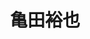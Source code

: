 ---
title: 亀田裕也
avatar: https://lh3.googleusercontent.com/-fOqKy8u5-7o/WsblN_SH1iI/AAAAAAAAEa4/3pQNpEKxKAU1EvLh3WFIOQXttVLGiswqwCE0YBhgL/s400-p/DSC06576.jpg
category: 04_B
school_year: 3
---